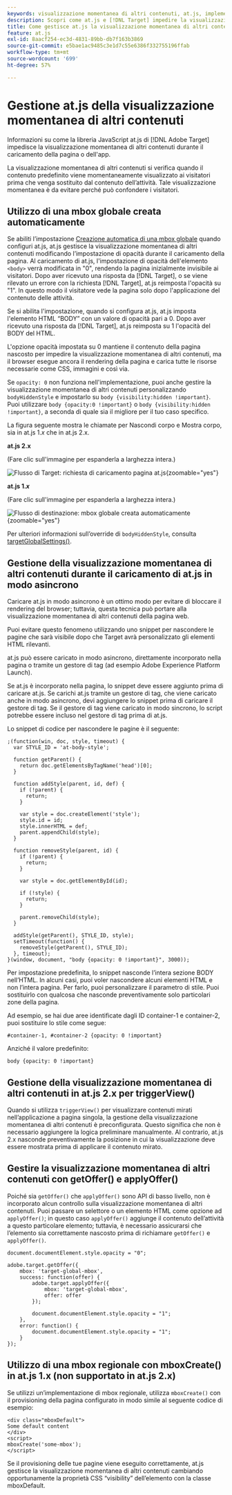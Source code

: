 ```yaml
---
keywords: visualizzazione momentanea di altri contenuti, at.js, implementazione, asincrona, asincrona, sincrona, $8
description: Scopri come at.js e [!DNL Target] impedire la visualizzazione momentanea di altri contenuti (il contenuto predefinito viene visualizzato momentaneamente prima di essere sostituito dal contenuto dell'attività) durante il caricamento della pagina o dell'app.
title: Come gestisce at.js la visualizzazione momentanea di altri contenuti?
feature: at.js
exl-id: 8aacf254-ec3d-4831-89bb-db7f163b3869
source-git-commit: e5bae1ac9485c3e1d7c55e6386f332755196ffab
workflow-type: tm+mt
source-wordcount: '699'
ht-degree: 57%

---
```


# Gestione at.js della visualizzazione momentanea di altri contenuti

Informazioni su come la libreria JavaScript at.js di [!DNL Adobe Target] impedisce la visualizzazione momentanea di altri contenuti durante il caricamento della pagina o dell&#39;app.

La visualizzazione momentanea di altri contenuti si verifica quando il contenuto predefinito viene momentaneamente visualizzato ai visitatori prima che venga sostituito dal contenuto dell’attività. Tale visualizzazione momentanea è da evitare perché può confondere i visitatori.

## Utilizzo di una mbox globale creata automaticamente

Se abiliti l’impostazione [Creazione automatica di una mbox globale](/help/dev/implement/client-side/atjs/global-mbox/customize-global-mbox.md) quando configuri at.js, at.js gestisce la visualizzazione momentanea di altri contenuti modificando l’impostazione di opacità durante il caricamento della pagina. Al caricamento di at.js, l&#39;impostazione di opacità dell&#39;elemento `<body>` verrà modificata in &quot;0&quot;, rendendo la pagina inizialmente invisibile ai visitatori. Dopo aver ricevuto una risposta da [!DNL Target], o se viene rilevato un errore con la richiesta [!DNL Target], at.js reimposta l&#39;opacità su &quot;1&quot;. In questo modo il visitatore vede la pagina solo dopo l&#39;applicazione del contenuto delle attività.

Se si abilita l&#39;impostazione, quando si configura at.js, at.js imposta l&#39;elemento HTML “BODY” con un valore di opacità pari a 0. Dopo aver ricevuto una risposta da [!DNL Target], at.js reimposta su 1 l&#39;opacità del BODY del HTML.

L&#39;opzione opacità impostata su 0 mantiene il contenuto della pagina nascosto per impedire la visualizzazione momentanea di altri contenuti, ma il browser esegue ancora il rendering della pagina e carica tutte le risorse necessarie come CSS, immagini e così via.

Se `opacity: 0` non funziona nell&#39;implementazione, puoi anche gestire la visualizzazione momentanea di altri contenuti personalizzando `bodyHiddenStyle` e impostarlo su `body {visibility:hidden !important}`. Puoi utilizzare `body {opacity:0 !important}` o `body {visibility:hidden !important}`, a seconda di quale sia il migliore per il tuo caso specifico.

La figura seguente mostra le chiamate per Nascondi corpo e Mostra corpo, sia in at.js 1.*x* che in at.js 2.x.

**at.js 2.x**

(Fare clic sull&#39;immagine per espanderla a larghezza intera.)

![Flusso di Target: richiesta di caricamento pagina at.js](/help/dev/implement/client-side/assets/atjs-20-flow-page-load-request.png "Flusso di Target: richiesta di caricamento pagina at.js"){zoomable="yes"}

**at.js 1.*x***

(Fare clic sull&#39;immagine per espanderla a larghezza intera.)

![Flusso di destinazione: mbox globale creata automaticamente](/help/dev/implement/client-side/atjs/how-atjs-works/assets/target-flow2.png "Flusso di destinazione: mbox globale creata automaticamente"){zoomable="yes"}

Per ulteriori informazioni sull’override di `bodyHiddenStyle`, consulta [targetGlobalSettings()](/help/dev/implement/client-side/atjs/atjs-functions/targetglobalsettings.md).

## Gestione della visualizzazione momentanea di altri contenuti durante il caricamento di at.js in modo asincrono

Caricare at.js in modo asincrono è un ottimo modo per evitare di bloccare il rendering del browser; tuttavia, questa tecnica può portare alla visualizzazione momentanea di altri contenuti della pagina web.

Puoi evitare questo fenomeno utilizzando uno snippet per nascondere le pagine che sarà visibile dopo che Target avrà personalizzato gli elementi HTML rilevanti.

at.js può essere caricato in modo asincrono, direttamente incorporato nella pagina o tramite un gestore di tag (ad esempio Adobe Experience Platform Launch).

Se at.js è incorporato nella pagina, lo snippet deve essere aggiunto prima di caricare at.js. Se carichi at.js tramite un gestore di tag, che viene caricato anche in modo asincrono, devi aggiungere lo snippet prima di caricare il gestore di tag. Se il gestore di tag viene caricato in modo sincrono, lo script potrebbe essere incluso nel gestore di tag prima di at.js.

Lo snippet di codice per nascondere le pagine è il seguente:

```
;(function(win, doc, style, timeout) {
  var STYLE_ID = 'at-body-style';

  function getParent() {
    return doc.getElementsByTagName('head')[0];
  }

  function addStyle(parent, id, def) {
    if (!parent) {
      return;
    }

    var style = doc.createElement('style');
    style.id = id;
    style.innerHTML = def;
    parent.appendChild(style);
  }

  function removeStyle(parent, id) {
    if (!parent) {
      return;
    }

    var style = doc.getElementById(id);

    if (!style) {
      return;
    }

    parent.removeChild(style);
  }

  addStyle(getParent(), STYLE_ID, style);
  setTimeout(function() {
    removeStyle(getParent(), STYLE_ID);
  }, timeout);
}(window, document, "body {opacity: 0 !important}", 3000));
```

Per impostazione predefinita, lo snippet nasconde l’intera sezione BODY nell’HTML. In alcuni casi, puoi voler nascondere alcuni elementi HTML e non l’intera pagina. Per farlo, puoi personalizzare il parametro di stile. Puoi sostituirlo con qualcosa che nasconde preventivamente solo particolari zone della pagina.

Ad esempio, se hai due aree identificate dagli ID container-1 e container-2, puoi sostituire lo stile come segue:

```
#container-1, #container-2 {opacity: 0 !important}
```

Anziché il valore predefinito:

```
body {opacity: 0 !important}
```

## Gestione della visualizzazione momentanea di altri contenuti in at.js 2.x per triggerView()

Quando si utilizza `triggerView()` per visualizzare contenuti mirati nell’applicazione a pagina singola, la gestione della visualizzazione momentanea di altri contenuti è preconfigurata. Questo significa che non è necessario aggiungere la logica preliminare manualmente. Al contrario, at.js 2.x nasconde preventivamente la posizione in cui la visualizzazione deve essere mostrata prima di applicare il contenuto mirato.

## Gestire la visualizzazione momentanea di altri contenuti con getOffer() e applyOffer()

Poiché sia `getOffer()` che `applyOffer()` sono API di basso livello, non è incorporato alcun controllo sulla visualizzazione momentanea di altri contenuti. Puoi passare un selettore o un elemento HTML come opzione ad `applyOffer()`; in questo caso `applyOffer()` aggiunge il contenuto dell’attività a questo particolare elemento; tuttavia, è necessario assicurarsi che l’elemento sia correttamente nascosto prima di richiamare `getOffer()` e `applyOffer()`.

```
document.documentElement.style.opacity = "0";
 
adobe.target.getOffer({
    mbox: 'target-global-mbox',
    success: function(offer) {
        adobe.target.applyOffer({
            mbox: 'target-global-mbox',
            offer: offer
        });
 
        document.documentElement.style.opacity = "1";
    },
    error: function() {
        document.documentElement.style.opacity = "1";        
    }
});
```

## Utilizzo di una mbox regionale con mboxCreate() in at.js 1.x (non supportato in at.js 2.x)

Se utilizzi un’implementazione di mbox regionale, utilizza `mboxCreate()` con il provisioning della pagina configurato in modo simile al seguente codice di esempio:

```
<div class="mboxDefault">
Some default content
</div>
<script>
mboxCreate('some-mbox');
</script>
```

Se il provisioning delle tue pagine viene eseguito correttamente, at.js gestisce la visualizzazione momentanea di altri contenuti cambiando opportunamente la proprietà CSS “visibility” dell’elemento con la classe mboxDefault.

